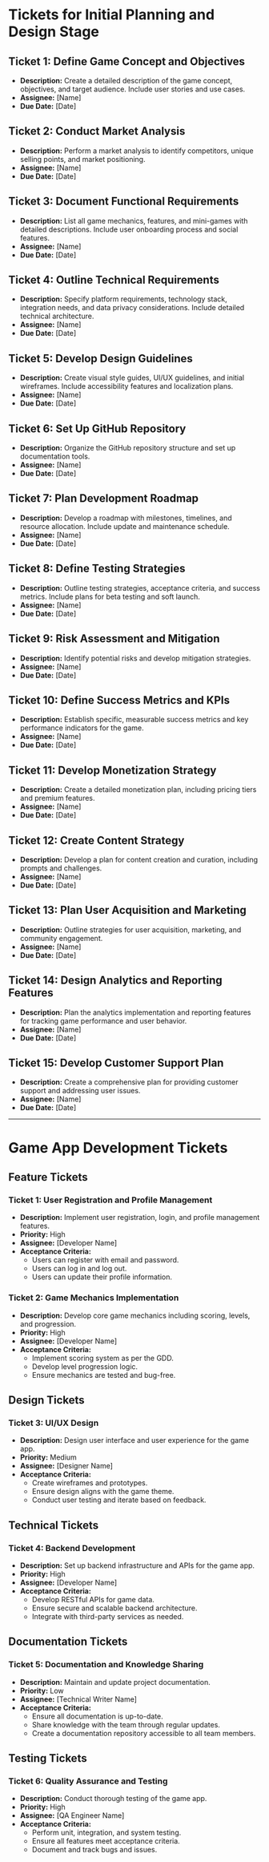 # Tickets for Initial Planning and Design Stage

## Ticket 1: Define Game Concept and Objectives
- **Description:** Create a detailed description of the game concept, objectives, and target audience. Include user stories and use cases.
- **Assignee:** [Name]
- **Due Date:** [Date]

## Ticket 2: Conduct Market Analysis
- **Description:** Perform a market analysis to identify competitors, unique selling points, and market positioning.
- **Assignee:** [Name]
- **Due Date:** [Date]

## Ticket 3: Document Functional Requirements
- **Description:** List all game mechanics, features, and mini-games with detailed descriptions. Include user onboarding process and social features.
- **Assignee:** [Name]
- **Due Date:** [Date]

## Ticket 4: Outline Technical Requirements
- **Description:** Specify platform requirements, technology stack, integration needs, and data privacy considerations. Include detailed technical architecture.
- **Assignee:** [Name]
- **Due Date:** [Date]

## Ticket 5: Develop Design Guidelines
- **Description:** Create visual style guides, UI/UX guidelines, and initial wireframes. Include accessibility features and localization plans.
- **Assignee:** [Name]
- **Due Date:** [Date]

## Ticket 6: Set Up GitHub Repository
- **Description:** Organize the GitHub repository structure and set up documentation tools.
- **Assignee:** [Name]
- **Due Date:** [Date]

## Ticket 7: Plan Development Roadmap
- **Description:** Develop a roadmap with milestones, timelines, and resource allocation. Include update and maintenance schedule.
- **Assignee:** [Name]
- **Due Date:** [Date]

## Ticket 8: Define Testing Strategies
- **Description:** Outline testing strategies, acceptance criteria, and success metrics. Include plans for beta testing and soft launch.
- **Assignee:** [Name]
- **Due Date:** [Date]

## Ticket 9: Risk Assessment and Mitigation
- **Description:** Identify potential risks and develop mitigation strategies.
- **Assignee:** [Name]
- **Due Date:** [Date]

## Ticket 10: Define Success Metrics and KPIs
- **Description:** Establish specific, measurable success metrics and key performance indicators for the game.
- **Assignee:** [Name]
- **Due Date:** [Date]

## Ticket 11: Develop Monetization Strategy
- **Description:** Create a detailed monetization plan, including pricing tiers and premium features.
- **Assignee:** [Name]
- **Due Date:** [Date]

## Ticket 12: Create Content Strategy
- **Description:** Develop a plan for content creation and curation, including prompts and challenges.
- **Assignee:** [Name]
- **Due Date:** [Date]

## Ticket 13: Plan User Acquisition and Marketing
- **Description:** Outline strategies for user acquisition, marketing, and community engagement.
- **Assignee:** [Name]
- **Due Date:** [Date]

## Ticket 14: Design Analytics and Reporting Features
- **Description:** Plan the analytics implementation and reporting features for tracking game performance and user behavior.
- **Assignee:** [Name]
- **Due Date:** [Date]

## Ticket 15: Develop Customer Support Plan
- **Description:** Create a comprehensive plan for providing customer support and addressing user issues.
- **Assignee:** [Name]
- **Due Date:** [Date]

-----------------------------------

# Game App Development Tickets

## Feature Tickets

### Ticket 1: User Registration and Profile Management
- **Description:** Implement user registration, login, and profile management features.
- **Priority:** High
- **Assignee:** [Developer Name]
- **Acceptance Criteria:**
  - Users can register with email and password.
  - Users can log in and log out.
  - Users can update their profile information.

### Ticket 2: Game Mechanics Implementation
- **Description:** Develop core game mechanics including scoring, levels, and progression.
- **Priority:** High
- **Assignee:** [Developer Name]
- **Acceptance Criteria:**
  - Implement scoring system as per the GDD.
  - Develop level progression logic.
  - Ensure mechanics are tested and bug-free.

## Design Tickets

### Ticket 3: UI/UX Design
- **Description:** Design user interface and user experience for the game app.
- **Priority:** Medium
- **Assignee:** [Designer Name]
- **Acceptance Criteria:**
  - Create wireframes and prototypes.
  - Ensure design aligns with the game theme.
  - Conduct user testing and iterate based on feedback.

## Technical Tickets

### Ticket 4: Backend Development
- **Description:** Set up backend infrastructure and APIs for the game app.
- **Priority:** High
- **Assignee:** [Developer Name]
- **Acceptance Criteria:**
  - Develop RESTful APIs for game data.
  - Ensure secure and scalable backend architecture.
  - Integrate with third-party services as needed.

## Documentation Tickets

### Ticket 5: Documentation and Knowledge Sharing
- **Description:** Maintain and update project documentation.
- **Priority:** Low
- **Assignee:** [Technical Writer Name]
- **Acceptance Criteria:**
  - Ensure all documentation is up-to-date.
  - Share knowledge with the team through regular updates.
  - Create a documentation repository accessible to all team members.

## Testing Tickets

### Ticket 6: Quality Assurance and Testing
- **Description:** Conduct thorough testing of the game app.
- **Priority:** High
- **Assignee:** [QA Engineer Name]
- **Acceptance Criteria:**
  - Perform unit, integration, and system testing.
  - Ensure all features meet acceptance criteria.
  - Document and track bugs and issues.
